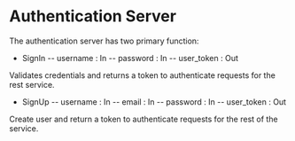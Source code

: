 # Authentication Server

The authentication server has two primary function:
 - SignIn
 -- username : In
 -- password : In
 -- user_token : Out

 Validates credentials and returns a token to authenticate requests for the rest
 service.

 - SignUp
 -- username : In
 -- email : In
 -- password : In
 -- user_token : Out

Create user and return a token to authenticate requests for the rest of the
service.
